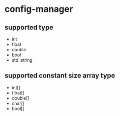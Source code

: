 # config-manager

## supported type
* int
* float
* double
* bool
* std::string

## supported constant size array type
* int[]
* float[]
* double[]
* char[]
* bool[]